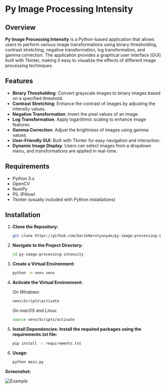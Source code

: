 # Py Image Processing Intensity

## Overview

**Py Image Processing Intensity** is a Python-based application that allows users to perform various image transformations using binary thresholding, contrast stretching, negative transformation, log transformation, and gamma correction. The application provides a graphical user interface (GUI) built with Tkinter, making it easy to visualize the effects of different image processing techniques.

## Features

- **Binary Thresholding**: Convert grayscale images to binary images based on a specified threshold.
- **Contrast Stretching**: Enhance the contrast of images by adjusting the intensity values.
- **Negative Transformation**: Invert the pixel values of an image.
- **Log Transformation**: Apply logarithmic scaling to enhance image features.
- **Gamma Correction**: Adjust the brightness of images using gamma values.
- **User-Friendly GUI**: Built with Tkinter for easy navigation and interaction.
- **Dynamic Image Display**: Users can select images from a dropdown menu, and transformations are applied in real-time.

## Requirements

- Python 3.x
- OpenCV
- NumPy
- PIL (Pillow)
- Tkinter (usually included with Python installations)

## Installation

1. **Clone the Repository:**
   ```bash
   git clone https://github.com/GarikHarutyunyan/py-image-processing-intensity.git

2. **Navigate to the Project Directory:**
   ```bash
   cd py-image-processing-intensity

3. **Create a Virtual Environment:**
   ```bash
   python -m venv venv

4. **Activate the Virtual Environment:**
   
   *On Windows:*
   ```bash
   venv\Scripts\activate
   ```

    *On macOS and Linux:*
   ```bash
   source venv/Scripts/activate

5. **Install Dependencies: Install the required packages using the requirements.txt file:**
   ```bash
   pip install -r requirements.txt

6. **Usage:**
   ```bash
   python main.py

**Screenshot:**

![Example](path/to/your/image.png)
